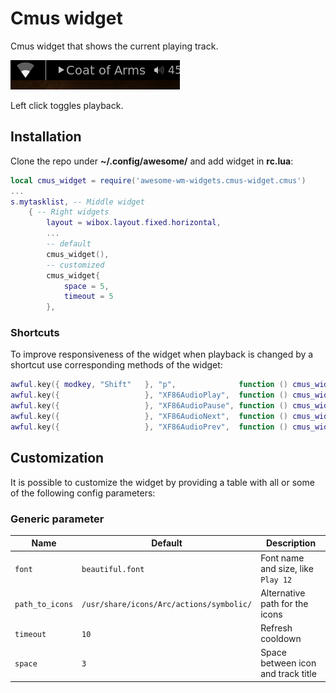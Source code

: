 # Cmus widget

Cmus widget that shows the current playing track.

![widget](./screenshots/cmus-widget.png)

Left click toggles playback.

## Installation

Clone the repo under **~/.config/awesome/** and add widget in **rc.lua**:

```lua
local cmus_widget = require('awesome-wm-widgets.cmus-widget.cmus')
...
s.mytasklist, -- Middle widget
    { -- Right widgets
    	layout = wibox.layout.fixed.horizontal,
        ...
        -- default
        cmus_widget(),
        -- customized
        cmus_widget{
            space = 5,
            timeout = 5
        },
```

### Shortcuts

To improve responsiveness of the widget when playback is changed by a shortcut use corresponding methods of the widget:

```lua
awful.key({ modkey, "Shift"   }, "p",              function () cmus_widget:play_pause() end, {description = "toggle track",   group = "cmus"}),
awful.key({                   }, "XF86AudioPlay",  function () cmus_widget:play()       end, {description = "play track",     group = "cmus"}),
awful.key({                   }, "XF86AudioPause", function () cmus_widget:play()       end, {description = "pause track",    group = "cmus"}),
awful.key({                   }, "XF86AudioNext",  function () cmus_widget:next_track() end, {description = "next track",     group = "cmus"}),
awful.key({                   }, "XF86AudioPrev",  function () cmus_widget:prev_track() end, {description = "previous track", group = "cmus"}),
```

## Customization

It is possible to customize the widget by providing a table with all or some of the following config parameters:

### Generic parameter

| Name | Default | Description |
|---|---|---|
| `font` | `beautiful.font` | Font name and size, like `Play 12` |
| `path_to_icons` | `/usr/share/icons/Arc/actions/symbolic/` | Alternative path for the icons |
| `timeout`| `10` | Refresh cooldown |
| `space` | `3` | Space between icon and track title |
